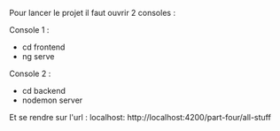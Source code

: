 Pour lancer le projet il faut ouvrir 2 consoles : 

Console 1 :
- cd frontend
- ng serve


Console 2 :
- cd backend
- nodemon server

Et se rendre sur l'url : localhost: http://localhost:4200/part-four/all-stuff
